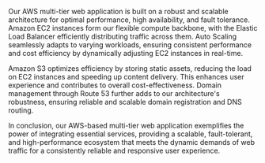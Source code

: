 Our AWS multi-tier web application is built on a robust and scalable architecture for optimal performance, high availability, and fault tolerance. Amazon EC2 instances form our flexible compute backbone, with the Elastic Load Balancer efficiently distributing traffic across them. Auto Scaling seamlessly adapts to varying workloads, ensuring consistent performance and cost efficiency by dynamically adjusting EC2 instances in real-time.

Amazon S3 optimizes efficiency by storing static assets, reducing the load on EC2 instances and speeding up content delivery. This enhances user experience and contributes to overall cost-effectiveness. Domain management through Route 53 further adds to our architecture's robustness, ensuring reliable and scalable domain registration and DNS routing.

In conclusion, our AWS-based multi-tier web application exemplifies the power of integrating essential services, providing a scalable, fault-tolerant, and high-performance ecosystem that meets the dynamic demands of web traffic for a consistently reliable and responsive user experience.



